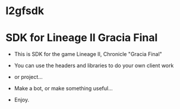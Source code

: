 # l2gfsdk
# SDK for Lineage II Gracia Final

+ This is SDK for the game Lineage II, Chronicle "Gracia Final"
+ You can use the headers and libraries to do your own client work
+ or project... 

+ Make a bot, or make something useful... 
+ Enjoy.